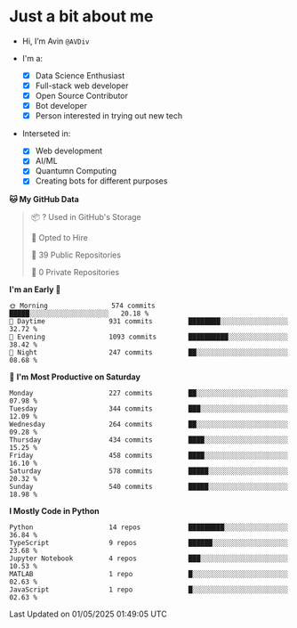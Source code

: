 # Just a bit about me

- Hi, I’m Avin `@AVDiv`

- I'm a:
  - [x] Data Science Enthusiast
  - [x] Full-stack web developer
  - [x] Open Source Contributor
  - [x] Bot developer
  - [x] Person interested in trying out new tech
- Interseted in:
  - [x] Web development
  - [x] AI/ML
  - [x] Quantumn Computing
  - [x] Creating bots for different purposes 

<!--START_SECTION:waka-->
**🐱 My GitHub Data** 

> 📦 ? Used in GitHub's Storage 
 > 
> 💼 Opted to Hire
 > 
> 📜 39 Public Repositories 
 > 
> 🔑 0 Private Repositories 
 > 
**I'm an Early 🐤** 

```text
🌞 Morning                574 commits         █████░░░░░░░░░░░░░░░░░░░░   20.18 % 
🌆 Daytime                931 commits         ████████░░░░░░░░░░░░░░░░░   32.72 % 
🌃 Evening                1093 commits        ██████████░░░░░░░░░░░░░░░   38.42 % 
🌙 Night                  247 commits         ██░░░░░░░░░░░░░░░░░░░░░░░   08.68 % 
```
📅 **I'm Most Productive on Saturday** 

```text
Monday                   227 commits         ██░░░░░░░░░░░░░░░░░░░░░░░   07.98 % 
Tuesday                  344 commits         ███░░░░░░░░░░░░░░░░░░░░░░   12.09 % 
Wednesday                264 commits         ██░░░░░░░░░░░░░░░░░░░░░░░   09.28 % 
Thursday                 434 commits         ████░░░░░░░░░░░░░░░░░░░░░   15.25 % 
Friday                   458 commits         ████░░░░░░░░░░░░░░░░░░░░░   16.10 % 
Saturday                 578 commits         █████░░░░░░░░░░░░░░░░░░░░   20.32 % 
Sunday                   540 commits         █████░░░░░░░░░░░░░░░░░░░░   18.98 % 
```


**I Mostly Code in Python** 

```text
Python                   14 repos            █████████░░░░░░░░░░░░░░░░   36.84 % 
TypeScript               9 repos             ██████░░░░░░░░░░░░░░░░░░░   23.68 % 
Jupyter Notebook         4 repos             ███░░░░░░░░░░░░░░░░░░░░░░   10.53 % 
MATLAB                   1 repo              █░░░░░░░░░░░░░░░░░░░░░░░░   02.63 % 
JavaScript               1 repo              █░░░░░░░░░░░░░░░░░░░░░░░░   02.63 % 
```




 Last Updated on 01/05/2025 01:49:05 UTC
<!--END_SECTION:waka-->
